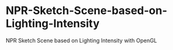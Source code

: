 # NPR-Sketch-Scene-based-on-Lighting-Intensity
NPR Sketch Scene based on Lighting Intensity with OpenGL

